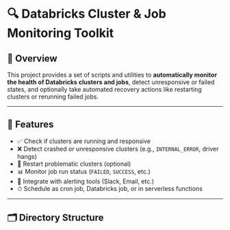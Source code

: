 # 🔍 Databricks Cluster & Job Monitoring Toolkit

## 📘 Overview

This project provides a set of scripts and utilities to **automatically monitor the health of Databricks clusters and jobs**, detect unresponsive or failed states, and optionally take automated recovery actions like restarting clusters or rerunning failed jobs.

---

## 🚀 Features

- ✅ Check if clusters are running and responsive
- ❌ Detect crashed or unresponsive clusters (e.g., `INTERNAL_ERROR`, driver hangs)
- 🔁 Restart problematic clusters (optional)
- 📊 Monitor job run status (`FAILED`, `SUCCESS`, etc.)
- 🔔 Integrate with alerting tools (Slack, Email, etc.)
- ⏱ Schedule as cron job, Databricks job, or in serverless functions

---

## 🗂 Directory Structure

